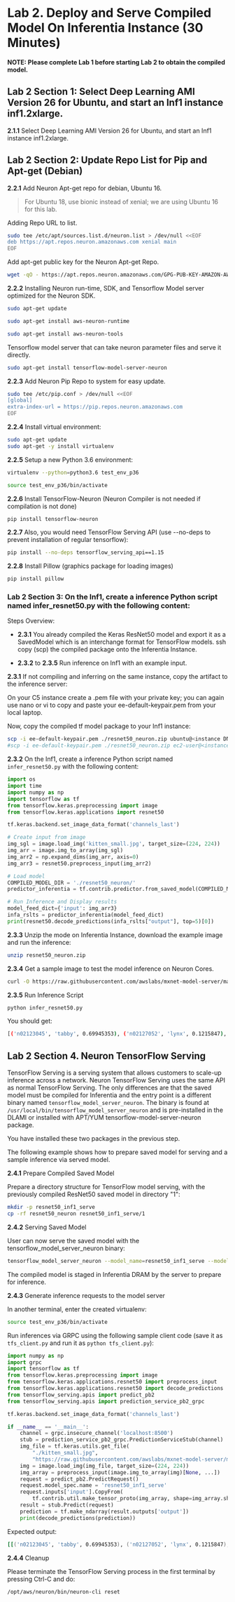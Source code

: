 # Lab 2. Deploy and Serve Compiled Model On Inferentia Instance (30 Minutes)

**NOTE: Please complete Lab 1 before starting Lab 2 to obtain the compiled model.**

## Lab 2 Section 1: Select Deep Learning AMI Version 26 for Ubuntu, and start an Inf1 instance inf1.2xlarge.

**2.1.1** Select Deep Learning AMI Version 26 for Ubuntu, and start an Inf1 instance inf1.2xlarge. 

## Lab 2 Section 2: Update Repo List for Pip and Apt-get (Debian)

**2.2.1** Add Neuron Apt-get repo for debian, Ubuntu 16.
>For Ubuntu 18, use bionic instead of xenial; we are using Ubuntu 16 for this lab.

Adding Repo URL to list.
```bash
sudo tee /etc/apt/sources.list.d/neuron.list > /dev/null <<EOF
deb https://apt.repos.neuron.amazonaws.com xenial main
EOF
```
Add apt-get public key for the Neuron Apt-get Repo.
```bash
wget -qO - https://apt.repos.neuron.amazonaws.com/GPG-PUB-KEY-AMAZON-AWS-NEURON.PUB | sudo apt-key add -
```

**2.2.2** Installing Neuron run-time, SDK, and Tensorflow Model server optimized for the Neuron SDK.

```bash
sudo apt-get update
```
```bash
sudo apt-get install aws-neuron-runtime
```
```bash
sudo apt-get install aws-neuron-tools
```
Tensorflow model server that can take neuron parameter files and serve it directly.
```bash
sudo apt-get install tensorflow-model-server-neuron
```

**2.2.3** Add Neuron Pip Repo to system for easy update.

```bash
sudo tee /etc/pip.conf > /dev/null <<EOF
[global]
extra-index-url = https://pip.repos.neuron.amazonaws.com
EOF
```

**2.2.4** Install virtual environment:

```bash
sudo apt-get update
sudo apt-get -y install virtualenv
```

**2.2.5** Setup a new Python 3.6 environment:

```bash
virtualenv --python=python3.6 test_env_p36
```

```bash
source test_env_p36/bin/activate
```

**2.2.6** Install TensorFlow-Neuron (Neuron Compiler is not needed if compilation is not done)
```bash
pip install tensorflow-neuron
```

**2.2.7** Also, you would need TensorFlow Serving API (use --no-deps to prevent installation of regular tensorflow):

```bash
pip install --no-deps tensorflow_serving_api==1.15
```

**2.2.8** Install Pillow (graphics package for loading images)
```bash
pip install pillow
```

### Lab 2 Section 3: On the Inf1, create a inference Python script named infer_resnet50.py with the following content:

Steps Overview:

 * **2.3.1** You already compiled the Keras ResNet50 model and export it as a SavedModel which is an interchange format for TensorFlow models. ssh copy (scp) the compiled package onto the Inferentia Instance.

 * **2.3.2** to **2.3.5** Run inference on Inf1 with an example input.


**2.3.1** If not compiling and inferring on the same instance, copy the artifact to the inference server:

On your C5 instance create a .pem file with your private key; you can again use nano or vi to copy and paste your ee-default-keypair.pem from your local laptop.

Now, copy the compiled tf model package to your Inf1 instance:

```bash
scp -i ee-default-keypair.pem ./resnet50_neuron.zip ubuntu@<instance DNS>:~/ # Ubuntu Image default.
#scp -i ee-default-keypair.pem ./resnet50_neuron.zip ec2-user@<instance DNS>:~/  # if on AML2  if you are on Amazon Linux Image.
```
**2.3.2** On the Inf1, create a inference Python script named `infer_resnet50.py` with the following content:

```python
import os
import time
import numpy as np
import tensorflow as tf
from tensorflow.keras.preprocessing import image
from tensorflow.keras.applications import resnet50

tf.keras.backend.set_image_data_format('channels_last')

# Create input from image
img_sgl = image.load_img('kitten_small.jpg', target_size=(224, 224))
img_arr = image.img_to_array(img_sgl)
img_arr2 = np.expand_dims(img_arr, axis=0)
img_arr3 = resnet50.preprocess_input(img_arr2)

# Load model
COMPILED_MODEL_DIR = './resnet50_neuron/'
predictor_inferentia = tf.contrib.predictor.from_saved_model(COMPILED_MODEL_DIR)

# Run Inference and Display results
model_feed_dict={'input': img_arr3}
infa_rslts = predictor_inferentia(model_feed_dict)
print(resnet50.decode_predictions(infa_rslts["output"], top=5)[0])
```

**2.3.3** Unzip the mode on Inferentia Instance, download the example image and run the inference:
```bash
unzip resnet50_neuron.zip
```
**2.3.4** Get a sample image to test the model inference on Neuron Cores.
```bash
curl -O https://raw.githubusercontent.com/awslabs/mxnet-model-server/master/docs/images/kitten_small.jpg
```
**2.3.5** Run Inference Script
```bash
python infer_resnet50.py
```
You should get:
```bash
[('n02123045', 'tabby', 0.69945353), ('n02127052', 'lynx', 0.1215847), ('n02123159', 'tiger_cat', 0.08367486), ('n02124075', 'Egyptian_cat', 0.064890705), ('n02128757', 'snow_leopard', 0.009392076)]
```

## Lab 2 Section 4.  Neuron TensorFlow Serving

TensorFlow Serving is a serving system that allows customers to scale-up inference across a network. Neuron TensorFlow Serving uses the same API as normal TensorFlow Serving. The only differences are that the saved model must be compiled for Inferentia and the entry point is a different binary named `tensorflow_model_server_neuron`. The binary is found at `/usr/local/bin/tensorflow_model_server_neuron` and is pre-installed in the DLAMI or installed with APT/YUM tensorflow-model-server-neuron package.

You have installed these two packages in the previous step.

The following example shows how to prepare saved model for serving and a sample inference via served model.

**2.4.1** Prepare Compiled Saved Model

Prepare a directory structure for TensorFlow model serving, with the previously compiled ResNet50 saved model in directory "1":

```bash
mkdir -p resnet50_inf1_serve
cp -rf resnet50_neuron resnet50_inf1_serve/1
```

**2.4.2** Serving Saved Model

User can now serve the saved model with the tensorflow_model_server_neuron binary:

```bash
tensorflow_model_server_neuron --model_name=resnet50_inf1_serve --model_base_path=$(pwd)/resnet50_inf1_serve/ --port=8500
```

The compiled model is staged in Inferentia DRAM by the server to prepare for inference.

**2.4.3** Generate inference requests to the model server

In another terminal, enter the created virtualenv:

```bash
source test_env_p36/bin/activate
```

Run inferences via GRPC using the following sample client code (save it as `tfs_client.py` and run it as `python tfs_client.py`):

```python
import numpy as np
import grpc
import tensorflow as tf
from tensorflow.keras.preprocessing import image
from tensorflow.keras.applications.resnet50 import preprocess_input
from tensorflow.keras.applications.resnet50 import decode_predictions
from tensorflow_serving.apis import predict_pb2
from tensorflow_serving.apis import prediction_service_pb2_grpc

tf.keras.backend.set_image_data_format('channels_last')

if __name__ == '__main__':
    channel = grpc.insecure_channel('localhost:8500')
    stub = prediction_service_pb2_grpc.PredictionServiceStub(channel)
    img_file = tf.keras.utils.get_file(
        "./kitten_small.jpg",
        "https://raw.githubusercontent.com/awslabs/mxnet-model-server/master/docs/images/kitten_small.jpg")
    img = image.load_img(img_file, target_size=(224, 224))
    img_array = preprocess_input(image.img_to_array(img)[None, ...])
    request = predict_pb2.PredictRequest()
    request.model_spec.name = 'resnet50_inf1_serve'
    request.inputs['input'].CopyFrom(
        tf.contrib.util.make_tensor_proto(img_array, shape=img_array.shape))
    result = stub.Predict(request)
    prediction = tf.make_ndarray(result.outputs['output'])
    print(decode_predictions(prediction))
```

Expected output:
```bash
[[('n02123045', 'tabby', 0.69945353), ('n02127052', 'lynx', 0.1215847), ('n02123159', 'tiger_cat', 0.08367486), ('n02124075', 'Egyptian_cat', 0.064890705), ('n02128757', 'snow_leopard', 0.009392076)]]
```

**2.4.4** Cleanup

Please terminate the TensorFlow Serving process in the first terminal by pressing Ctrl-C and do: 

```bash
/opt/aws/neuron/bin/neuron-cli reset
```
